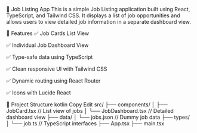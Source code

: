 📄 Job Listing App
This is a simple Job Listing application built using React, TypeScript, and Tailwind CSS. It displays a list of job opportunities and allows users to view detailed job information in a separate dashboard view.

🔧 Features
✅ Job Cards List View

✅ Individual Job Dashboard View

✅ Type-safe data using TypeScript

✅ Clean responsive UI with Tailwind CSS

✅ Dynamic routing using React Router

✅ Icons with Lucide React

📁 Project Structure
kotlin
Copy
Edit
src/
├── components/
│   ├── JobCard.tsx        // List view of jobs
│   └── JobDashboard.tsx   // Detailed dashboard view
├── data/
│   └── jobs.json          // Dummy job data
├── types/
│   └── job.ts             // TypeScript interfaces
├── App.tsx
├── main.tsx
